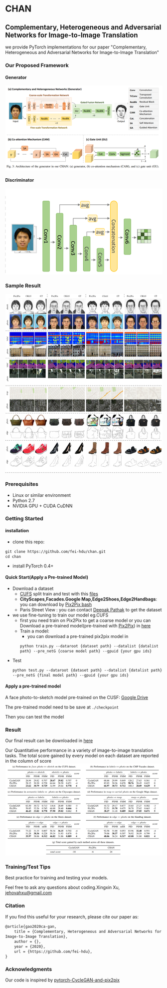 # CHAN

## Complementary, Heterogeneous and Adversarial Networks for Image-to-Image Translation

we provide PyTorch implementations for our paper "Complementary, Heterogeneous and Adversarial
Networks for Image-to-Image Translation"

### Our Proposed Framework
#### Generator
![](imgs/generator.png)
#### Discriminator
![](imgs/discriminator.png)
### Sample Result
![](imgs/result3.png)
### Prerequisites
- Linux or similar environment
- Python 2.7
- NVIDIA GPU + CUDA CuDNN

### Getting Started

#### installation
- clone this repo:
```shell script
git clone https://github.com/fei-hdu/chan.git
cd chan
```
- install PyTorch 0.4+
#### Quick Start(Apply a Pre-trained Model)
- Download a dataset
    - [CUFS](http://mmlab.ie.cuhk.edu.hk/archive/facesketch.html) split train and test with this [files](https://drive.google.com/open?id=1TYQ5O9q4ZMiuBimPMqqj7O_SyHoijwmn)
    - **CityScapes,Facades.Google Map,Edge2Shoes,Edge2Handbags**: you can download by [Pix2Pix bash](https://github.com/phillipi/pix2pix/blob/master/datasets/download_dataset.sh) 
    - Paris Street View : you can contact [Deepak Pathak](https://github.com/pathak22) to get the dataset 
- we use fine-tuning to train our model eg.CUFS
    - first you need train on Pix2Pix to get a coarse model or you can Download a pre-trained model(pre-trained with [Pix2Pix](https://github.com/jehovahxu/pix2pix-pytorch)) in  [here](https://drive.google.com/open?id=1dfe2pqAUD4T6fD9vO38SM2HCYJSe9Nxj)
    - Train a model:
        - you can download a pre-trained pix2pix model in
        ```shell script
        python train.py --dataroot {dataset path} --datalist {datalist path} --pre_netG {coarse model path} --gpuid {your gpu ids}  
        ```
- Test
    ```shell script
    python test.py --dataroot {dataset path} --datalist {datalist path} --pre_netG {final model path} --gpuid {your gpu ids}
    ```
#### Apply a pre-trained model
A face photo-to-sketch model pre-trained on the CUSF: [Google Drive](https://drive.google.com/open?id=173H7FdwG7UOMM1G-4sm7zKUBu0yFypul)

The pre-trained model need to be save at `./checkpoint`

Then you can test the model

### Result
Our final result can be downloaded in [here](https://drive.google.com/open?id=1AzmHkcGa21h6Mngdc7sEIH1hOR6GrBTS)

Our Quantitative performance in a variety of image-to-image translation tasks. The total score gained by every model  on each dataset are reported in the column of score
![](./imgs/ex_result.png)

### Training/Test Tips
Best practice for training and testing your models.<p>
Feel free to ask any questions about coding.Xingxin Xu, [jehovahxu@gmail.com](jehovahxu@gmail.com)<p>

### Citation
If you find this useful for your research, please cite our paper as:
```
@article{gao2020ca-gan,
	title = {Complementary, Heterogeneous and Adversarial Networks for Image-to-Image Translation},
	author = {},
	year = {2020},
	url = {https://github.com/fei-hdu},
}
```

### Acknowledgments
Our code is inspired by [pytorch-CycleGAN-and-pix2pix](https://github.com/junyanz/pytorch-CycleGAN-and-pix2pix)

<!--
### Citation
If you use this code for your research, plase cite our papers.
-->










